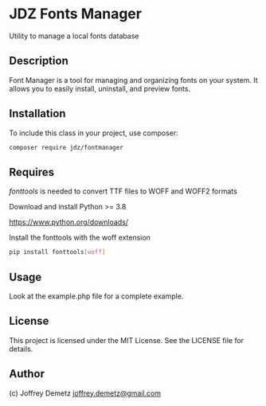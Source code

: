 # JDZ Fonts Manager
Utility to manage a local fonts database

## Description
Font Manager is a tool for managing and organizing fonts on your system. It allows you to easily install, uninstall, and preview fonts.

## Installation

To include this class in your project, use composer:

```bash
composer require jdz/fontmanager
```

## Requires 

*fonttools* is needed to convert TTF files to WOFF and WOFF2 formats

Download and install Python >= 3.8

https://www.python.org/downloads/

Install the fonttools with the woff extension

```bash
pip install fonttools[woff]
```

## Usage

Look at the example.php file for a complete example.

## License

This project is licensed under the MIT License. See the LICENSE file for details.

## Author

(c) Joffrey Demetz <joffrey.demetz@gmail.com>
